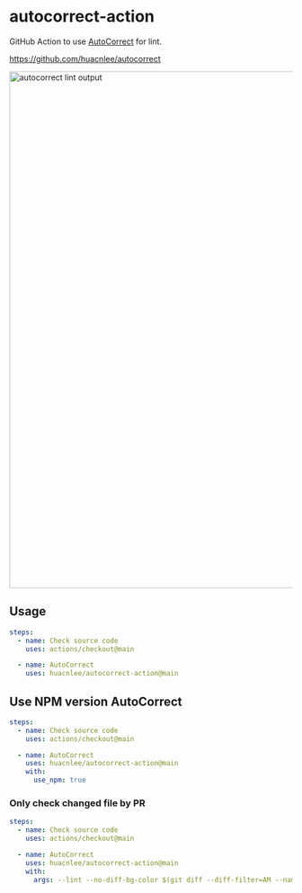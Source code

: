 # autocorrect-action

GitHub Action to use [AutoCorrect](https://github.com/huacnlee/autocorrect) for lint.

https://github.com/huacnlee/autocorrect

<img width="920" alt="autocorrect lint output" src="https://user-images.githubusercontent.com/5518/191889781-6372ecef-426a-4c67-a1f3-790f8117808e.png">

## Usage

```yml
steps:
  - name: Check source code
    uses: actions/checkout@main

  - name: AutoCorrect
    uses: huacnlee/autocorrect-action@main
```

## Use NPM version AutoCorrect

```yml
steps:
  - name: Check source code
    uses: actions/checkout@main

  - name: AutoCorrect
    uses: huacnlee/autocorrect-action@main
    with:
      use_npm: true
```

### Only check changed file by PR

```yml
steps:
  - name: Check source code
    uses: actions/checkout@main

  - name: AutoCorrect
    uses: huacnlee/autocorrect-action@main
    with:
      args: --lint --no-diff-bg-color $(git diff --diff-filter=AM --name-only ${{ github.event.pull_request.base.sha }}}
```
